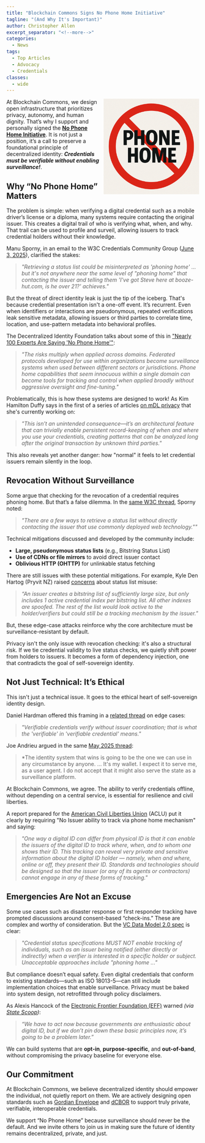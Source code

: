 ```yaml
---
title: "Blockchain Commons Signs No Phone Home Initiative"
tagline: "(And Why It's Important)"
author: Christopher Allen
excerpt_separator: "<!--more-->"
categories:
  - News
tags:
  - Top Articles
  - Advocacy
  - Credentials
classes:
  - wide
---
```


<a href="https://nophonehome.com"><img src="/images/nph.png" width=250px style="float: right"></a>

At Blockchain Commons, we design open infrastructure that prioritizes privacy, autonomy, and human dignity. That’s why I support and personally signed the **[No Phone Home Initiative](https://nophonehome.com)**. It is not just a position, it’s a call to preserve a foundational principle of decentralized identity: ***Credentials must be verifiable without enabling surveillance!***.

## Why “No Phone Home” Matters

The problem is simple: when verifying a digital credential such as a mobile driver’s license or a diploma, many systems require contacting the original issuer. This creates a digital trail of who is verifying what, when, and why. That trail can be used to profile and surveil, allowing issuers to track credential holders without their knowledge. 

Manu Sporny, in an email to the W3C Credentials Community Group ([June 3, 2025](https://lists.w3.org/Archives/Public/public-credentials/2025Jun/0008.html)), clarified the stakes:

> *"Retrieving a status list could be misinterpreted as 'phoning home' ... but it's not anywhere near the same level of "phoning home" that contacting the issuer and telling them 'I've got Steve here at
booze-hut.com, is he over 21?' achieves."*

But the threat of direct identity leak is just the tip of the iceberg. That's because credential presentation isn't a one-off event. It’s recurrent. Even when identifiers or interactions are pseudonymous, repeated verifications leak sensitive metadata, allowing issuers or third parties to correlate time, location, and use-pattern metadata into behavioral profiles. 

The Decentralized Identity Foundation talks about some of this in ["Nearly 100 Experts Are Saying 'No Phone Home'"](https://blog.identity.foundation/no-phone-home/):

> *"The risks multiply when applied across domains. Federated protocols developed for use within organizations become surveillance systems when used between different sectors or jurisdictions. Phone home capabilities that seem innocuous within a single domain can become tools for tracking and control when applied broadly without aggressive oversight and fine-tuning."*

Problematically, this is how these systems are designed to work! As Kim Hamilton Duffy says in the first of a series of articles [on mDL privacy](https://kimdhamilton.com/latent_surveillance/) that she's currently working on:

> *"This isn’t an unintended consequence—it’s an architectural feature that can trivially enable persistent record-keeping of when and where you use your credentials, creating patterns that can be analyzed long after the original transaction by unknown third parties."*

This also reveals yet another danger: how "normal" it feels to let credential issuers remain silently in the loop.

## Revocation Without Surveillance

Some argue that checking for the revocation of a credential requires phoning home. But that’s a false dilemma. In the [same W3C thread](https://lists.w3.org/Archives/Public/public-credentials/2025Jun/0009.html), Sporny noted:

> *"There are a few ways to retrieve a status list without directly contacting the issuer that use commonly deployed web technology.""*

Technical mitigations discussed and developed by the community include:

* **Large, pseudonymous status lists** (e.g., Bitstring Status List)
* **Use of CDNs or file mirrors** to avoid direct issuer contact
* **Oblivious HTTP (OHTTP)** for unlinkable status fetching

There are still issues with these potential mitigations. For example, Kyle Den Hartog (Pryvit NZ) raised [concerns](https://lists.w3.org/Archives/Public/public-credentials/2025Jun/0004.html) about status list misuse:

> *“An issuer creates a bitstring list of sufficiently large size, but only includes 1 active credential index per bitstring list. All other indexes are spoofed. The rest of the list would look active to the holder/verifiers but could still be a tracking mechanism by the issuer."*

But, these edge-case attacks reinforce why the core architecture must be surveillance-resistant by default.

Privacy isn't the only issue with revocation checking: it's also a structural risk. If we tie credential validity to live status checks, we quietly shift power from holders to issuers. It becomes a form of dependency injection, one that contradicts the goal of self-sovereign identity.

## Not Just Technical: It’s Ethical

This isn't just a technical issue. It goes to the ethical heart of self-sovereign identity design.

Daniel Hardman offered this framing in a [related thread](https://lists.w3.org/Archives/Public/public-credentials/2025May/0050.html) on edge cases:

> *"Verifiable credentials verify without issuer coordination; that is what the 'verifiable' in 'verifiable credential' means."*

Joe Andrieu argued in the same [May 2025 thread](https://lists.w3.org/Archives/Public/public-credentials/2025May/0009.html):

> *The identity system that wins is going to be the one we can use in any circumstance by anyone. ... It's my wallet. I expect it to serve me, as a user agent. I do not accept that it might also serve the state as a surveillance platform.
 
At Blockchain Commons, we agree. The ability to verify credentials offline, without depending on a central service, is essential for resilience and civil liberties.

A report prepared for the [American Civil Liberties Union](https://www.aclu.org/publications/aclu-digital-id-state-legislative-recommendations) (ACLU) put it clearly by requiring "No Issuer ability to track via phone home mechanism" and saying: 

> *"One way a digital ID can differ from physical ID is that it can enable the issuers of the digital ID to track where, when, and to whom one shows their ID. This tracking can reveal very private and sensitive information about the digital ID holder — namely, when and where, online or off, they present their ID. Standards and technologies should be designed so that the issuer (or any of its agents or contractors) cannot engage in any of these forms of tracking."*

## Emergencies Are Not an Excuse

Some use cases such as disaster response or first responder tracking have prompted discussions around consent-based “check-ins.” These are complex and worthy of consideration. But the [VC Data Model 2.0 spec](https://www.w3.org/TR/vc-data-model-2.0/#verification) is clear:

> *"Credential status specifications MUST NOT enable tracking of individuals, such as an issuer being notified (either directly or indirectly) when a verifier is interested in a specific holder or subject. Unacceptable approaches include "phoning home ..."*

But compliance doesn’t equal safety. Even digital credentials that conform to existing standards—such as ISO 18013-5—can still include implementation choices that enable surveillance. Privacy must be baked into system design, not retrofitted through policy disclaimers.

As Alexis Hancock of the [Electronic Frontier Foundation (EFF)](https:www.eff.org) warned _(via [State Scoop](https://statescoop.com/no-phone-home-mobile-drivers-license-privacy/))_:

> *“We have to act now because governments are enthusiastic about digital ID, but if we don’t pin down these basic principles now, it’s going to be a problem later.”*

We can build systems that are **opt-in**, **purpose-specific**, and **out-of-band**, without compromising the privacy baseline for everyone else.

## Our Commitment

At Blockchain Commons, we believe decentralized identity should empower the individual, not quietly report on them. We are actively designing open standards such as [Gordian Envelope](https://github.com/BlockchainCommons/BCSwiftSecureComponents/blob/master/Docs/GordianEnvelope.md) and [dCBOR](https://github.com/BlockchainCommons/Research/blob/master/papers/dCBOR-2023.md) to support truly private, verifiable, interoperable credentials.

We support “No Phone Home” because surveillance should never be the default. And we invite others to join us in making sure the future of identity remains decentralized, private, and just.
